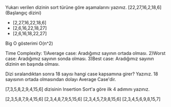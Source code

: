 Yukarı verilen dizinin sort türüne göre aşamalarını yazınız.
[22,27,16,2,18,6] (Başlangıç dizini)
- [2,27,16,22,18,6]
- [2,6,16,22,18,27]
- [2,6,16,18,22,27]

Big O gösterimi 
O(n^2)

Time Complexity: 
1)Average case: Aradığımız sayının ortada olması. 
2)Worst case: Aradığımız sayının sonda olması. 
3)Best case: Aradığımız sayının dizinin en başında olması.

Dizi sıralandıktan sonra 18 sayısı hangi case kapsamına girer? Yazınız.
18 sayısının ortada olmasından dolayı Average Case'dir.

[7,3,5,8,2,9,4,15,6] dizisinin Insertion Sort'a göre ilk 4 adımını yazınız.

[2,3,5,8,7,9,4,15,6]
[2,3,4,8,7,9,5,15,6]
[2,3,4,5,7,9,8,15,6]
[2,3,4,5,6,9,8,15,7]
